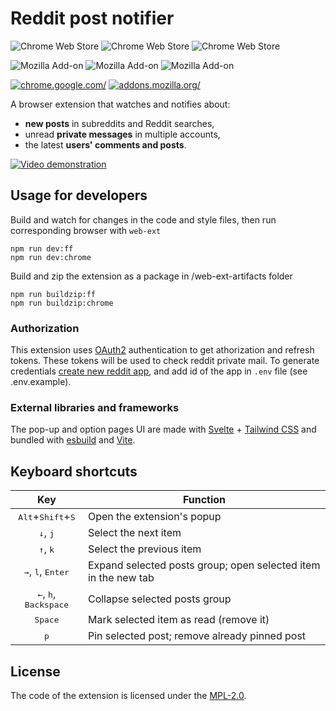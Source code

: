 # Reddit post notifier

![Chrome Web Store](https://img.shields.io/chrome-web-store/v/hoolgoecmeegpbidbbcefgkjegdejibd)
![Chrome Web Store](https://img.shields.io/chrome-web-store/stars/hoolgoecmeegpbidbbcefgkjegdejibd)
![Chrome Web Store](https://img.shields.io/chrome-web-store/users/hoolgoecmeegpbidbbcefgkjegdejibd)

![Mozilla Add-on](https://img.shields.io/amo/v/reddit-post-notifier)
![Mozilla Add-on](https://img.shields.io/amo/stars/reddit-post-notifier)
![Mozilla Add-on](https://img.shields.io/amo/users/reddit-post-notifier)

[ ![chrome.google.com/](https://i.imgur.com/unvdmLG.png)](https://chrome.google.com/webstore/detail/reddit-post-notifier/hoolgoecmeegpbidbbcefgkjegdejibd)
[ ![addons.mozilla.org/](https://user-images.githubusercontent.com/1577569/225926070-baa9ed48-841c-4ce7-bf70-557f848eed23.png)](https://addons.mozilla.org/firefox/addon/reddit-post-notifier/)



A browser extension that watches and notifies about:

-   **new posts** in subreddits and Reddit searches,
-   unread **private messages** in multiple accounts,
-   the latest **users' comments and posts**.

[![Video demonstration](https://img.youtube.com/vi/PZ69Vljtrg8/0.jpg)](https://www.youtube.com/watch?v=PZ69Vljtrg8)

## Usage for developers

Build and watch for changes in the code and style files, then run corresponding browser with `web-ext`

    npm run dev:ff
    npm run dev:chrome

Build and zip the extension as a package in /web-ext-artifacts folder

    npm run buildzip:ff
    npm run buildzip:chrome

### Authorization

This extension uses [OAuth2](https://github.com/reddit-archive/reddit/wiki/OAuth2) authentication to get athorization and refresh tokens. These tokens will be used to check reddit private mail. To generate credentials [create new reddit app](https://www.reddit.com/prefs/apps/), and add id of the app in `.env` file (see .env.example).

### External libraries and frameworks

The pop-up and option pages UI are made with [Svelte](https://github.com/sveltejs/svelte) + [Tailwind CSS](https://tailwindcss.com/) and bundled with [esbuild](https://github.com/evanw/esbuild) and [Vite](https://github.com/vitejs/vite).

## Keyboard shortcuts

|                          Key                          | Function                                                       |
| :---------------------------------------------------: | -------------------------------------------------------------- |
|     <kbd>Alt</kbd>+<kbd>Shift</kbd>+<kbd>S</kbd>      | Open the extension's popup                                     |
|            <kbd>&darr;</kbd>, <kbd>j</kbd>            | Select the next item                                           |
|            <kbd>&uarr;</kbd>, <kbd>k</kbd>            | Select the previous item                                       |
|   <kbd>&rarr;</kbd>, <kbd>l</kbd>, <kbd>Enter</kbd>   | Expand selected posts group; open selected item in the new tab |
| <kbd>&larr;</kbd>, <kbd>h</kbd>, <kbd>Backspace</kbd> | Collapse selected posts group                                  |
|                   <kbd>Space</kbd>                    | Mark selected item as read (remove it)                         |
|                     <kbd>p</kbd>                      | Pin selected post; remove already pinned post                  |

## License

The code of the extension is licensed under the [MPL-2.0](LICENSE).
